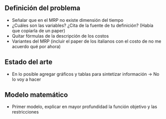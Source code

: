 ## Definición del problema

* Señalar que en el MRP no existe dimensión del tiempo
* ¿Cuáles son las variables? ¿Cita de la fuente de tu definición? (Había que copiarla de un paper)
* Quitar fórmulas de la descripción de los costos
* Variantes del MRP (incluir el paper de los italianos con el costo de no me acuerdo qué por ahora)

## Estado del arte

* En lo posible agregar gráficos y tablas para sintetizar información -> No lo voy a hacer

## Modelo matemático

* Primer modelo, explicar en mayor profundidad la función objetivo y las restricciones
